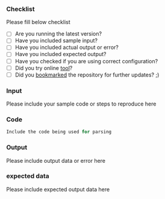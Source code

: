 <!-- ## Important 

1. If have some **questions**, please read the README or check `spec` folder for examples. Stackoverflow is also a good place to discuss technical questions as you get support from many people there. 
2. If you're reporting a **vulnerability** or a **security bug**, please don't expose it to the public until it is discussed with maintainer. It'll be deleted immediately. Please contact directly. You can find contact detail in github profile.

-->

<!-- If you are raising a **bug** please fill it in following format to avoid long communication and fast resolution.-->
### Checklist
Please fill below checklist

* [ ] Are you running the latest version?
* [ ] Have you included sample input? 
* [ ] Have you included actual output or error?
* [ ] Have you included expected output?
* [ ] Have you checked if you are using correct configuration?
* [ ] Did you try online [tool](https://naturalintelligence.github.io/fast-xml-parser/)?
* [ ] Did you [bookmarked](https://github.com/NaturalIntelligence/fast-xml-parser/stargazers) the repository for further updates? ;)

### Input
Please include your sample code or steps to reproduce here

### Code
```js
Include the code being used for parsing
```

### Output
Please include output data or error here

### expected data
Please include expected output data here
